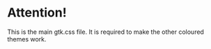# Attention!

This is the main gtk.css file. It is required to make the other coloured themes work.
